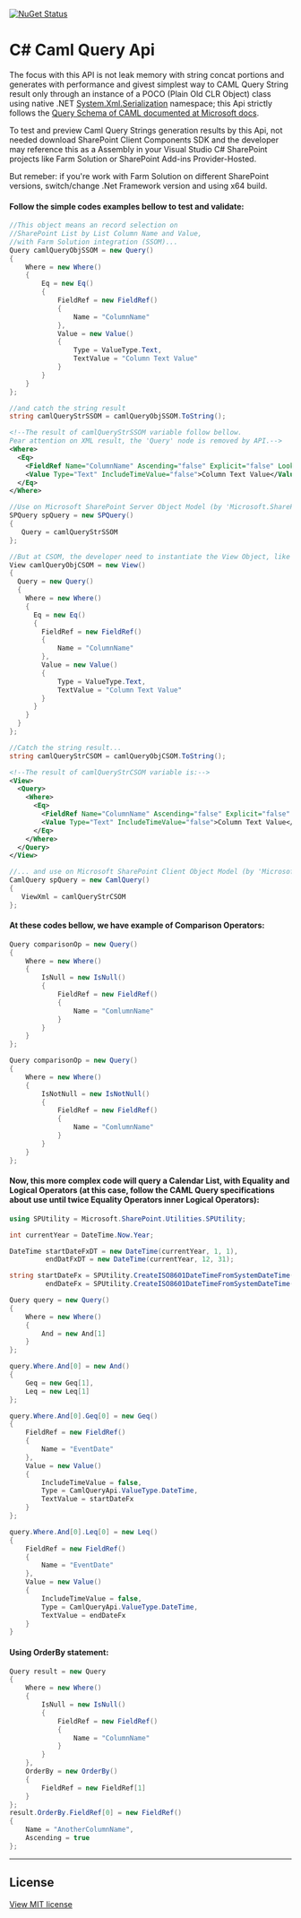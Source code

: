[![NuGet Status](http://img.shields.io/nuget/v/CamlQueryApi.svg?style=flat)](https://www.nuget.org/packages/CamlQueryApi/)


# C# Caml Query Api
The focus with this API is not leak memory with string concat portions and generates with performance and givest simplest way to CAML Query String result only through an instance of a POCO (Plain Old CLR Object) class using native .NET [System.Xml.Serialization](https://docs.microsoft.com/en-us/dotnet/api/system.xml.serialization) namespace; this Api strictly follows the [Query Schema of CAML documented at Microsoft docs](https://docs.microsoft.com/en-us/sharepoint/dev/schema/query-schema).

To test and preview Caml Query Strings generation results by this Api, not needed download SharePoint Client Components SDK and the developer may reference this as a Assembly in your Visual Studio C# SharePoint projects like Farm Solution or SharePoint Add-ins Provider-Hosted.

But remeber: if you're work with Farm Solution on different SharePoint versions, switch/change .Net Framework version and using x64 build.


#### Follow the simple codes examples bellow to test and validate:

```cs
//This object means an record selection on
//SharePoint List by List Column Name and Value,
//with Farm Solution integration (SSOM)...
Query camlQueryObjSSOM = new Query()
{
    Where = new Where()
    {
        Eq = new Eq()
        {
            FieldRef = new FieldRef()
            {
                Name = "ColumnName"
            },
            Value = new Value()
            {
                Type = ValueType.Text,
                TextValue = "Column Text Value"
            }
        }
    }
};

//and catch the string result
string camlQueryStrSSOM = camlQueryObjSSOM.ToString();
```
```xml
<!--The result of camlQueryStrSSOM variable follow bellow.
Pear attention on XML result, the 'Query' node is removed by API.-->
<Where>
  <Eq>
    <FieldRef Name="ColumnName" Ascending="false" Explicit="false" LookupId="false" TextOnly="false" />
    <Value Type="Text" IncludeTimeValue="false">Column Text Value</Value>
  </Eq>
</Where>
```
```cs
//Use on Microsoft SharePoint Server Object Model (by 'Microsoft.SharePoint' directive):
SPQuery spQuery = new SPQuery()
{
   Query = camlQueryStrSSOM
};
```
```cs
//But at CSOM, the developer need to instantiate the View Object, like this:
View camlQueryObjCSOM = new View()
{
  Query = new Query()
  {
    Where = new Where()
    {
      Eq = new Eq()
      {
        FieldRef = new FieldRef()
        {
        	Name = "ColumnName"
        },
        Value = new Value()
        {
        	Type = ValueType.Text,
        	TextValue = "Column Text Value"
        }
      }
    }
  }
};

//Catch the string result...
string camlQueryStrCSOM = camlQueryObjCSOM.ToString();
```
```xml
<!--The result of camlQueryStrCSOM variable is:-->
<View>
  <Query>
    <Where>
      <Eq>
        <FieldRef Name="ColumnName" Ascending="false" Explicit="false" LookupId="false" TextOnly="false" />
        <Value Type="Text" IncludeTimeValue="false">Column Text Value</Value>
      </Eq>
    </Where>
  </Query>
</View>
```
```cs
//... and use on Microsoft SharePoint Client Object Model (by 'Microsoft.SharePoint.Client' directive):
CamlQuery spQuery = new CamlQuery()
{
   ViewXml = camlQueryStrCSOM
};
```



#### At these codes bellow, we have example of Comparison Operators:

```cs
Query comparisonOp = new Query()
{
    Where = new Where()
    {
        IsNull = new IsNull()
        {
            FieldRef = new FieldRef()
            {
                Name = "ComlumnName"
            }
        }
    }
};

Query comparisonOp = new Query()
{
    Where = new Where()
    {
        IsNotNull = new IsNotNull()
        {
            FieldRef = new FieldRef()
            {
                Name = "ComlumnName"
            }
        }
    }
};
```



#### Now, this more complex code will query a Calendar List, with Equality and Logical Operators (at this case, follow the CAML Query specifications about use until twice Equality Operators inner Logical Operators):

```cs
using SPUtility = Microsoft.SharePoint.Utilities.SPUtility;

int currentYear = DateTime.Now.Year;

DateTime startDateFxDT = new DateTime(currentYear, 1, 1),
         endDatFxDT = new DateTime(currentYear, 12, 31);

string startDateFx = SPUtility.CreateISO8601DateTimeFromSystemDateTime(startDateFxDT),
         endDateFx = SPUtility.CreateISO8601DateTimeFromSystemDateTime(endDatFxDT);

Query query = new Query()
{
    Where = new Where()
    {
        And = new And[1]
    }
};

query.Where.And[0] = new And()
{
    Geq = new Geq[1],
    Leq = new Leq[1]
};

query.Where.And[0].Geq[0] = new Geq()
{
    FieldRef = new FieldRef()
    {
        Name = "EventDate"
    },
    Value = new Value()
    {
        IncludeTimeValue = false,
        Type = CamlQueryApi.ValueType.DateTime,
        TextValue = startDateFx
    }
};

query.Where.And[0].Leq[0] = new Leq()
{
    FieldRef = new FieldRef()
    {
        Name = "EventDate"
    },
    Value = new Value()
    {
        IncludeTimeValue = false,
        Type = CamlQueryApi.ValueType.DateTime,
        TextValue = endDateFx
    }
}
```



#### Using OrderBy statement:

```cs
Query result = new Query
{
    Where = new Where()
    {
        IsNull = new IsNull()
        {
            FieldRef = new FieldRef()
            {
                Name = "ColumnName"
            }
        }
    },
    OrderBy = new OrderBy()
    {
        FieldRef = new FieldRef[1]
    }
};
result.OrderBy.FieldRef[0] = new FieldRef()
{
    Name = "AnotherColumnName",
    Ascending = true
};
```
----------------------
## License

[View MIT license](https://github.com/antonio-leonardo/CamlQueryApi/blob/master/LICENSE)
